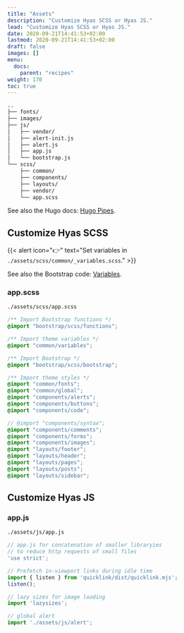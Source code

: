```yaml
---
title: "Assets"
description: "Customize Hyas SCSS or Hyas JS."
lead: "Customize Hyas SCSS or Hyas JS."
date: 2020-09-21T14:41:53+02:00
lastmod: 2020-09-21T14:41:53+02:00
draft: false
images: []
menu:
  docs:
    parent: "recipes"
weight: 170
toc: true
---
```


```bash
..
├── fonts/
├── images/
├── js/
│   ├── vendor/
│   ├── alert-init.js
│   ├── alert.js
│   ├── app.js
│   └── bootstrap.js
└── scss/
    ├── common/
    ├── components/
    ├── layouts/
    ├── vendor/
    └── app.scss
```

See also the Hugo docs: [Hugo Pipes](https://gohugo.io/hugo-pipes/).

## Customize Hyas SCSS

{{< alert icon="👉" text="Set variables in `./assets/scss/common/_variables.scss`." >}}

See also the Bootstrap code: [Variables](https://github.com/twbs/bootstrap/blob/main/scss/_variables.scss).

### app.scss

```bash
./assets/scss/app.scss
```

```scss
/** Import Bootstrap functions */
@import "bootstrap/scss/functions";

/** Import theme variables */
@import "common/variables";

/** Import Bootstrap */
@import "bootstrap/scss/bootstrap";

/** Import theme styles */
@import "common/fonts";
@import "common/global";
@import "components/alerts";
@import "components/buttons";
@import "components/code";

// @import "components/syntax";
@import "components/comments";
@import "components/forms";
@import "components/images";
@import "layouts/footer";
@import "layouts/header";
@import "layouts/pages";
@import "layouts/posts";
@import "layouts/sidebar";
```

## Customize Hyas JS

### app.js

```bash
./assets/js/app.js
```

```js
// app.js for concatenation of smaller libraryies
// to reduce http requests of small files
'use strict';

// Prefetch in-viewport links during idle time
import { listen } from 'quicklink/dist/quicklink.mjs';
listen();

// lazy sizes for image loading
import 'lazysizes';

// global alert
import './assets/js/alert';
```
